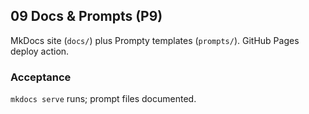 ## 09 Docs & Prompts (P9)

MkDocs site (`docs/`) plus Prompty templates (`prompts/`). GitHub Pages deploy action.

### Acceptance

`mkdocs serve` runs; prompt files documented.
